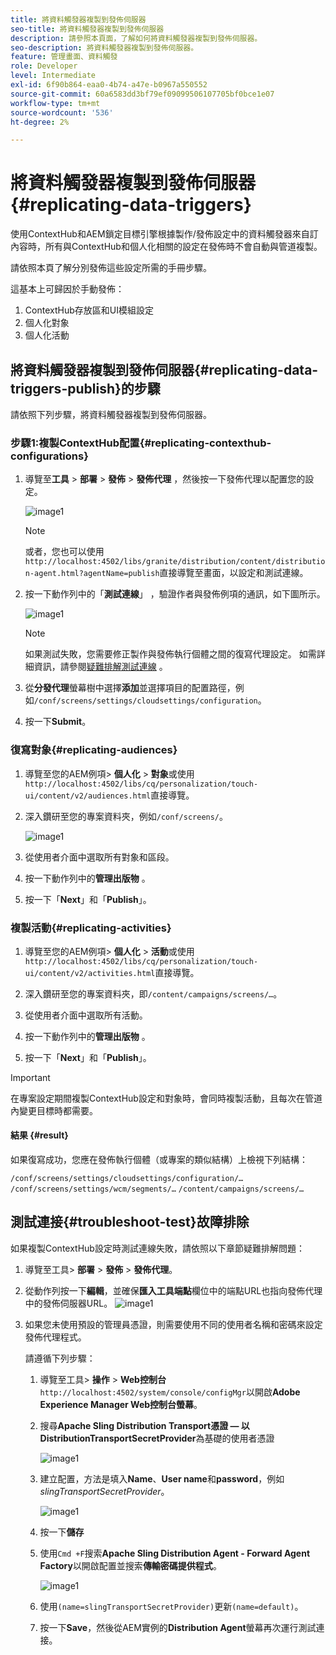 ```yaml
---
title: 將資料觸發器複製到發佈伺服器
seo-title: 將資料觸發器複製到發佈伺服器
description: 請參照本頁面，了解如何將資料觸發器複製到發佈伺服器。
seo-description: 將資料觸發器複製到發佈伺服器。
feature: 管理畫面、資料觸發
role: Developer
level: Intermediate
exl-id: 6f90b864-eaa0-4b74-a47e-b0967a550552
source-git-commit: 60a6583dd3bf79ef09099506107705bf0bce1e07
workflow-type: tm+mt
source-wordcount: '536'
ht-degree: 2%

---
```


# 將資料觸發器複製到發佈伺服器{#replicating-data-triggers}

使用ContextHub和AEM鎖定目標引擎根據製作/發佈設定中的資料觸發器來自訂內容時，所有與ContextHub和個人化相關的設定在發佈時不會自動與管道複製。

請依照本頁了解分別發佈這些設定所需的手冊步驟。

這基本上可歸因於手動發佈：

1. ContextHub存放區和UI模組設定
1. 個人化對象
1. 個人化活動

## 將資料觸發器複製到發佈伺服器{#replicating-data-triggers-publish}的步驟

請依照下列步驟，將資料觸發器複製到發佈伺服器。

### 步驟1:複製ContextHub配置{#replicating-contexthub-configurations}

1. 導覽至&#x200B;**工具** > **部署** > **發佈** > **發佈代理** ，然後按一下發佈代理以配置您的設定。

   ![image1](/help/user-guide/assets/replicating-triggers/replicating-triggers1.png)

   >[!NOTE]
   >
   >或者，您也可以使用`http://localhost:4502/libs/granite/distribution/content/distribution-agent.html?agentName=publish`直接導覽至畫面，以設定和測試連線。

1. 按一下動作列中的「**測試連線**」 ，驗證作者與發佈例項的通訊，如下圖所示。

   ![image1](/help/user-guide/assets/replicating-triggers/replicating-triggers2.png)

   >[!NOTE]
   >
   >如果測試失敗，您需要修正製作與發佈執行個體之間的復寫代理設定。 如需詳細資訊，請參閱[疑難排解測試連線](/help/user-guide/replicating-data-triggers.md#troubleshoot-test) 。

1. 從&#x200B;**分發代理**&#x200B;螢幕樹中選擇&#x200B;**添加**&#x200B;並選擇項目的配置路徑，例如`/conf/screens/settings/cloudsettings/configuration`。

1. 按一下&#x200B;**Submit**。

### 復寫對象{#replicating-audiences}

1. 導覽至您的AEM例項> **個人化** > **對象**&#x200B;或使用`http://localhost:4502/libs/cq/personalization/touch-ui/content/v2/audiences.html`直接導覽。

1. 深入鑽研至您的專案資料夾，例如`/conf/screens/`。

   ![image1](/help/user-guide/assets/replicating-triggers/replicating-triggers10.png)

1. 從使用者介面中選取所有對象和區段。

1. 按一下動作列中的&#x200B;**管理出版物** 。

1. 按一下「**Next**」和「**Publish**」。

### 複製活動{#replicating-activities}

1. 導覽至您的AEM例項> **個人化** > **活動**&#x200B;或使用`http://localhost:4502/libs/cq/personalization/touch-ui/content/v2/activities.html`直接導覽。

1. 深入鑽研至您的專案資料夾，即`/content/campaigns/screens/…`。

1. 從使用者介面中選取所有活動。

1. 按一下動作列中的&#x200B;**管理出版物** 。

1. 按一下「**Next**」和「**Publish**」。

>[!IMPORTANT]
>
>在專案設定期間複製ContextHub設定和對象時，會同時複製活動，且每次在管道內變更目標時都需要。

#### 結果 {#result}

如果復寫成功，您應在發佈執行個體（或專案的類似結構）上檢視下列結構：

`/conf/screens/settings/cloudsettings/configuration/…`
`/conf/screens/settings/wcm/segments/…`
`/content/campaigns/screens/…`

## 測試連接{#troubleshoot-test}故障排除

如果複製ContextHub設定時測試連線失敗，請依照以下章節疑難排解問題：

1. 導覽至工具> **部署** > **發佈** > **發佈代理**。

1. 從動作列按一下&#x200B;**編輯**，並確保&#x200B;**匯入工具端點**欄位中的端點URL也指向發佈代理中的發佈伺服器URL。
   ![image1](/help/user-guide/assets/replicating-triggers/replicating-triggers9.png)

1. 如果您未使用預設的管理員憑證，則需要使用不同的使用者名稱和密碼來設定發佈代理程式。

   請遵循下列步驟：

   1. 導覽至工具> **操作** > **Web控制台** `http://localhost:4502/system/console/configMgr`以開啟&#x200B;**Adobe Experience Manager Web控制台螢幕**。
   1. 搜尋&#x200B;**Apache Sling Distribution Transport憑證 — 以DistributionTransportSecretProvider**&#x200B;為基礎的使用者憑證

      ![image1](/help/user-guide/assets/replicating-triggers/replicating-triggers6.png)

   1. 建立配置，方法是填入&#x200B;**Name**、**User name**&#x200B;和&#x200B;**password**，例如&#x200B;*slingTransportSecretProvider*。

      ![image1](/help/user-guide/assets/replicating-triggers/replicating-triggers7.png)

   1. 按一下&#x200B;**儲存**
   1. 使用`Cmd +F`搜索&#x200B;**Apache Sling Distribution Agent - Forward Agent Factory**&#x200B;以開啟配置並搜索&#x200B;**傳輸密碼提供程式**。

      ![image1](/help/user-guide/assets/replicating-triggers/replicating-triggers8.png)

   1. 使用`(name=slingTransportSecretProvider)`更新`(name=default)`。
   1. 按一下&#x200B;**Save**，然後從AEM實例的&#x200B;**Distribution Agent**&#x200B;螢幕再次運行測試連接。
